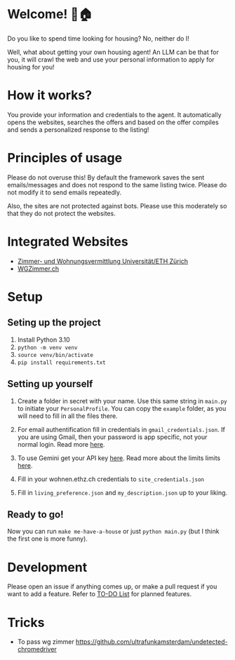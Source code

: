 # Welcome! 🚗🏠

Do you like to spend time looking for housing? No, neither do I!

Well, what about getting your own housing agent! An LLM can be that for you, it will crawl the web and use your personal information to apply for housing for you!

# How it works?

You provide your information and credentials to the agent. It automatically opens the websites, searches the offers and based on the offer compiles and sends a personalized response to the listing!

# Principles of usage

Please do not overuse this! By default the framework saves the sent emails/messages and does not respond to the same listing twice. Please do not modify it to send emails repeatedly.

Also, the sites are not protected against bots. Please use this moderately so that they do not protect the websites.

# Integrated Websites

- [Zimmer- und Wohnungsvermittlung Universität/ETH Zürich](https://www.wohnen.ethz.ch/)
- [WGZimmer.ch](https://www.wgzimmer.ch/home.html)

# Setup 

## Seting up the project

1. Install Python 3.10
2. `python -m venv venv`
3. `source venv/bin/activate`
4. `pip install requirements.txt`

## Setting up yourself

1. Create a folder in secret with your name.  Use this same string in `main.py` to initiate your `PersonalProfile`. You can copy the `example` folder, as you will need to fill in all the files there.

2. For email authentification fill in credentials in `gmail_credentials.json`. If you are using Gmail, then your password is app specific, not your normal login. Read more [here](https://support.google.com/mail/answer/185833?hl=en).

3. To use Gemini get your API key [here](https://aistudio.google.com/apikey). Read more about the limits limits [here](https://ai.google.dev/gemini-api/docs/rate-limits?hl=es-419).

4. Fill in your wohnen.ethz.ch credentials to `site_credentials.json`

5. Fill in `living_preference.json` and `my_description.json` up to your liking.

## Ready to go!

Now you can run `make me-have-a-house` or just `python main.py` (but I think the first one is more funny).

# Development

Please open an issue if anything comes up, or make a pull request if you want to add a feature. Refer to [TO-DO List](TODO.md) for planned features.

# Tricks
- To pass wg zimmer https://github.com/ultrafunkamsterdam/undetected-chromedriver